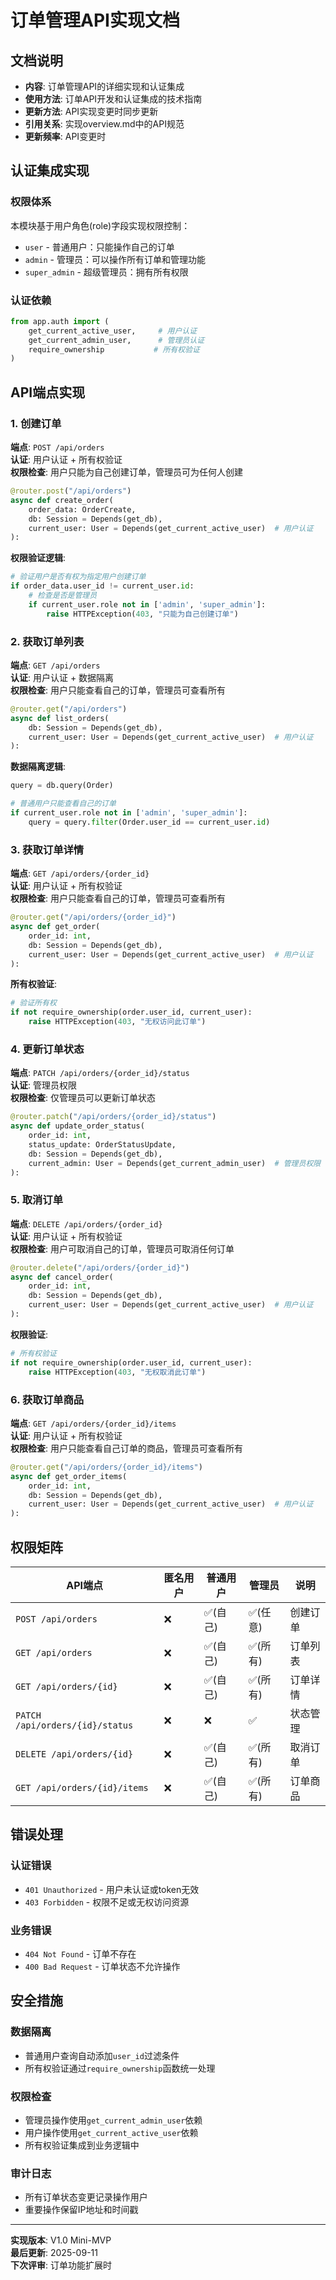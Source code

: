 # 订单管理API实现文档

## 文档说明
- **内容**: 订单管理API的详细实现和认证集成
- **使用方法**: 订单API开发和认证集成的技术指南
- **更新方法**: API实现变更时同步更新
- **引用关系**: 实现overview.md中的API规范
- **更新频率**: API变更时

## 认证集成实现

### 权限体系
本模块基于用户角色(role)字段实现权限控制：
- `user` - 普通用户：只能操作自己的订单
- `admin` - 管理员：可以操作所有订单和管理功能
- `super_admin` - 超级管理员：拥有所有权限

### 认证依赖
```python
from app.auth import (
    get_current_active_user,     # 用户认证
    get_current_admin_user,      # 管理员认证
    require_ownership           # 所有权验证
)
```

## API端点实现

### 1. 创建订单

**端点**: `POST /api/orders`  
**认证**: 用户认证 + 所有权验证  
**权限检查**: 用户只能为自己创建订单，管理员可为任何人创建

```python
@router.post("/api/orders")
async def create_order(
    order_data: OrderCreate,
    db: Session = Depends(get_db),
    current_user: User = Depends(get_current_active_user)  # 用户认证
):
```

**权限验证逻辑**:
```python
# 验证用户是否有权为指定用户创建订单
if order_data.user_id != current_user.id:
    # 检查是否是管理员
    if current_user.role not in ['admin', 'super_admin']:
        raise HTTPException(403, "只能为自己创建订单")
```

### 2. 获取订单列表

**端点**: `GET /api/orders`  
**认证**: 用户认证 + 数据隔离  
**权限检查**: 用户只能查看自己的订单，管理员可查看所有

```python
@router.get("/api/orders")
async def list_orders(
    db: Session = Depends(get_db),
    current_user: User = Depends(get_current_active_user)  # 用户认证
):
```

**数据隔离逻辑**:
```python
query = db.query(Order)

# 普通用户只能查看自己的订单
if current_user.role not in ['admin', 'super_admin']:
    query = query.filter(Order.user_id == current_user.id)
```

### 3. 获取订单详情

**端点**: `GET /api/orders/{order_id}`  
**认证**: 用户认证 + 所有权验证  
**权限检查**: 用户只能查看自己的订单，管理员可查看所有

```python
@router.get("/api/orders/{order_id}")
async def get_order(
    order_id: int,
    db: Session = Depends(get_db),
    current_user: User = Depends(get_current_active_user)  # 用户认证
):
```

**所有权验证**:
```python
# 验证所有权
if not require_ownership(order.user_id, current_user):
    raise HTTPException(403, "无权访问此订单")
```

### 4. 更新订单状态

**端点**: `PATCH /api/orders/{order_id}/status`  
**认证**: 管理员权限  
**权限检查**: 仅管理员可以更新订单状态

```python
@router.patch("/api/orders/{order_id}/status")
async def update_order_status(
    order_id: int,
    status_update: OrderStatusUpdate,
    db: Session = Depends(get_db),
    current_admin: User = Depends(get_current_admin_user)  # 管理员权限
):
```

### 5. 取消订单

**端点**: `DELETE /api/orders/{order_id}`  
**认证**: 用户认证 + 所有权验证  
**权限检查**: 用户可取消自己的订单，管理员可取消任何订单

```python
@router.delete("/api/orders/{order_id}")
async def cancel_order(
    order_id: int,
    db: Session = Depends(get_db),
    current_user: User = Depends(get_current_active_user)  # 用户认证
):
```

**权限验证**:
```python
# 所有权验证
if not require_ownership(order.user_id, current_user):
    raise HTTPException(403, "无权取消此订单")
```

### 6. 获取订单商品

**端点**: `GET /api/orders/{order_id}/items`  
**认证**: 用户认证 + 所有权验证  
**权限检查**: 用户只能查看自己订单的商品，管理员可查看所有

```python
@router.get("/api/orders/{order_id}/items")
async def get_order_items(
    order_id: int,
    db: Session = Depends(get_db),
    current_user: User = Depends(get_current_active_user)  # 用户认证
):
```

## 权限矩阵

| API端点 | 匿名用户 | 普通用户 | 管理员 | 说明 |
|---------|---------|---------|--------|------|
| `POST /api/orders` | ❌ | ✅(自己) | ✅(任意) | 创建订单 |
| `GET /api/orders` | ❌ | ✅(自己) | ✅(所有) | 订单列表 |
| `GET /api/orders/{id}` | ❌ | ✅(自己) | ✅(所有) | 订单详情 |
| `PATCH /api/orders/{id}/status` | ❌ | ❌ | ✅ | 状态管理 |
| `DELETE /api/orders/{id}` | ❌ | ✅(自己) | ✅(所有) | 取消订单 |
| `GET /api/orders/{id}/items` | ❌ | ✅(自己) | ✅(所有) | 订单商品 |

## 错误处理

### 认证错误
- `401 Unauthorized` - 用户未认证或token无效
- `403 Forbidden` - 权限不足或无权访问资源

### 业务错误
- `404 Not Found` - 订单不存在
- `400 Bad Request` - 订单状态不允许操作

## 安全措施

### 数据隔离
- 普通用户查询自动添加`user_id`过滤条件
- 所有权验证通过`require_ownership`函数统一处理

### 权限检查
- 管理员操作使用`get_current_admin_user`依赖
- 用户操作使用`get_current_active_user`依赖
- 所有权验证集成到业务逻辑中

### 审计日志
- 所有订单状态变更记录操作用户
- 重要操作保留IP地址和时间戳

---

**实现版本**: V1.0 Mini-MVP  
**最后更新**: 2025-09-11  
**下次评审**: 订单功能扩展时
